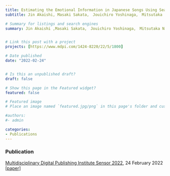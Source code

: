 ```yaml
---
title: Estimating the Emotional Information in Japanese Songs Using Search Engines
subtitle: Jin Akaishi, Masaki Sakata,　Jouichiro Yoshinaga,　Mitsutaka Nakano,　Kazuhiro Koshi and　Kimiyasu Kiyota. MDPI2022

# Summary for listings and search engines
summary: Jin Akaishi ,Masaki Sakata,　Jouichiro Yoshinaga,　Mitsutaka Nakano,　Kazuhiro Koshi and　Kimiyasu Kiyota. MDPI2022 [[paper]](https://www.mdpi.com/1424-8220/22/5/1800)


# Link this post with a project
projects: [https://www.mdpi.com/1424-8220/22/5/1800]

# Date published
date: "2022-02-24"


# Is this an unpublished draft?
draft: false

# Show this page in the Featured widget?
featured: false

# Featured image
# Place an image named `featured.jpg/png` in this page's folder and customize its options here.

#authors:
#- admin

categories:
- Publications
---
```


### Publication
[Multidisciplinary Digital Publishing Institute Sensor 2022](https://www.mdpi.com/journal/sensors), 24 February 2022 [[paper]](https://www.mdpi.com/1424-8220/22/5/1800)
